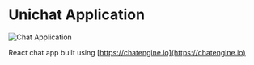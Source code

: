 # Unichat Application

![Chat Application](https://i.ibb.co/GJwyy9m/Bv9-Js3-QLOLY-HD.jpg)


React chat app built using [https://chatengine.io](https://chatengine.io)
